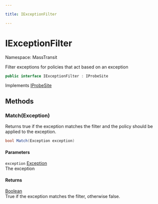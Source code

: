 ```yaml
---

title: IExceptionFilter

---
```


# IExceptionFilter

Namespace: MassTransit

Filter exceptions for policies that act based on an exception

```csharp
public interface IExceptionFilter : IProbeSite
```

Implements [IProbeSite](../masstransit/iprobesite)

## Methods

### **Match(Exception)**

Returns true if the exception matches the filter and the policy should
 be applied to the exception.

```csharp
bool Match(Exception exception)
```

#### Parameters

`exception` [Exception](https://learn.microsoft.com/en-us/dotnet/api/system.exception)<br/>
The exception

#### Returns

[Boolean](https://learn.microsoft.com/en-us/dotnet/api/system.boolean)<br/>
True if the exception matches the filter, otherwise false.
